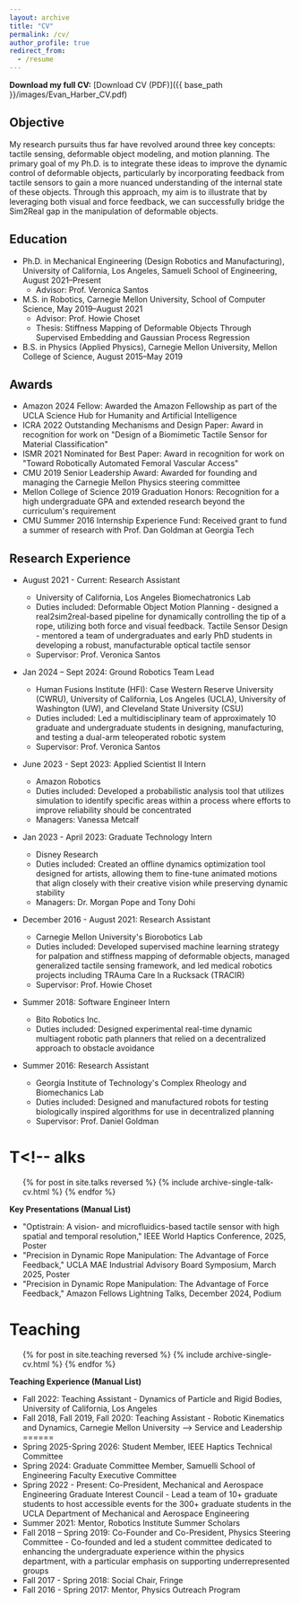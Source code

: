 ```yaml
---
layout: archive
title: "CV"
permalink: /cv/
author_profile: true
redirect_from:
  - /resume
---
```


**Download my full CV:** [Download CV (PDF)]({{ base_path }}/images/Evan_Harber_CV.pdf)

## Objective
My research pursuits thus far have revolved around three key concepts: tactile sensing, deformable object modeling, and motion planning. The primary goal of my Ph.D. is to integrate these ideas to improve the dynamic control of deformable objects, particularly by incorporating feedback from tactile sensors to gain a more nuanced understanding of the internal state of these objects. Through this approach, my aim is to illustrate that by leveraging both visual and force feedback, we can successfully bridge the Sim2Real gap in the manipulation of deformable objects.

## Education

* Ph.D. in Mechanical Engineering (Design Robotics and Manufacturing), University of California, Los Angeles, Samueli School of Engineering, August 2021–Present
  * Advisor: Prof. Veronica Santos
* M.S. in Robotics, Carnegie Mellon University, School of Computer Science, May 2019–August 2021
  * Advisor: Prof. Howie Choset
  * Thesis: Stiffness Mapping of Deformable Objects Through Supervised Embedding and Gaussian Process Regression
* B.S. in Physics (Applied Physics), Carnegie Mellon University, Mellon College of Science, August 2015–May 2019

## Awards

* Amazon 2024 Fellow: Awarded the Amazon Fellowship as part of the UCLA Science Hub for Humanity and Artificial Intelligence
* ICRA 2022 Outstanding Mechanisms and Design Paper: Award in recognition for work on "Design of a Biomimetic Tactile Sensor for Material Classification"
* ISMR 2021 Nominated for Best Paper: Award in recognition for work on "Toward Robotically Automated Femoral Vascular Access"
* CMU 2019 Senior Leadership Award: Awarded for founding and managing the Carnegie Mellon Physics steering committee
* Mellon College of Science 2019 Graduation Honors: Recognition for a high undergraduate GPA and extended research beyond the curriculum's requirement
* CMU Summer 2016 Internship Experience Fund: Received grant to fund a summer of research with Prof. Dan Goldman at Georgia Tech

  
## Research Experience

* August 2021 - Current: Research Assistant
  * University of California, Los Angeles Biomechatronics Lab
  * Duties included: Deformable Object Motion Planning - designed a real2sim2real-based pipeline for dynamically controlling the tip of a rope, utilizing both force and visual feedback. Tactile Sensor Design - mentored a team of undergraduates and early PhD students in developing a robust, manufacturable optical tactile sensor
  * Supervisor: Prof. Veronica Santos

* Jan 2024 – Sept 2024: Ground Robotics Team Lead
  * Human Fusions Institute (HFI): Case Western Reserve University (CWRU), University of California, Los Angeles (UCLA), University of Washington (UW), and Cleveland State University (CSU)
  * Duties included: Led a multidisciplinary team of approximately 10 graduate and undergraduate students in designing, manufacturing, and testing a dual-arm teleoperated robotic system
  * Supervisor: Prof. Veronica Santos

* June 2023 - Sept 2023: Applied Scientist II Intern
  * Amazon Robotics
  * Duties included: Developed a probabilistic analysis tool that utilizes simulation to identify specific areas within a process where efforts to improve reliability should be concentrated
  * Managers: Vanessa Metcalf

* Jan 2023 - April 2023: Graduate Technology Intern
  * Disney Research
  * Duties included: Created an offline dynamics optimization tool designed for artists, allowing them to fine-tune animated motions that align closely with their creative vision while preserving dynamic stability
  * Managers: Dr. Morgan Pope and Tony Dohi

* December 2016 - August 2021: Research Assistant
  * Carnegie Mellon University's Biorobotics Lab
  * Duties included: Developed supervised machine learning strategy for palpation and stiffness mapping of deformable objects, managed generalized tactile sensing framework, and led medical robotics projects including TRAuma Care In a Rucksack (TRACIR)
  * Supervisor: Prof. Howie Choset

* Summer 2018: Software Engineer Intern
  * Bito Robotics Inc.
  * Duties included: Designed experimental real-time dynamic multiagent robotic path planners that relied on a decentralized approach to obstacle avoidance

* Summer 2016: Research Assistant
  * Georgia Institute of Technology's Complex Rheology and Biomechanics Lab
  * Duties included: Designed and manufactured robots for testing biologically inspired algorithms for use in decentralized planning
  * Supervisor: Prof. Daniel Goldman



<!-- Publications

  <ul>{% for post in site.publications reversed %}
    {% include archive-single-cv.html %}
  {% endfor %}</ul>

**Key Publications (Manual List)**
* E. Harber, C. P. Johnson, A. Liebman, A. Psychoyos, M. Whidby, S.-M. Kang, J. Peñaloza, A. T. Bender, J. D. Posner, and V. J. Santos, "Optistrain: A vision- and microfluidics-based tactile sensor with high spatial and temporal resolution," in IEEE World Haptics Conference, 2025, Work in Progress.
* K. Dai, X. Wang, A. M. Rojas, E. Harber, Y. Tian, N. Paiva, J. Gnehm, E. Schindewolf, H. Choset, V. A. Webster-Wood, and L. Li, "Design of a biomimetic tactile sensor for material classification," in 2022 International Conference on Robotics and Automation (ICRA), 2022.
* N. Zevallos*, E. Harber*, Abhimanyu, K. Patel, Y. Gu, K. Sladick, F. Guyette, L. Weiss, M. R. Pinsky, H. Gomez, J. Galeotti, and H. Choset, "Toward robotically automated femoral vascular access," in 2021 International Symposium on Medical Robotics (ISMR), 2021.
 -->
T<!-- alks
======
  <ul>{% for post in site.talks reversed %}
    {% include archive-single-talk-cv.html  %}
  {% endfor %}</ul>

**Key Presentations (Manual List)**
* "Optistrain: A vision- and microfluidics-based tactile sensor with high spatial and temporal resolution," IEEE World Haptics Conference, 2025, Poster
* "Precision in Dynamic Rope Manipulation: The Advantage of Force Feedback," UCLA MAE Industrial Advisory Board Symposium, March 2025, Poster
* "Precision in Dynamic Rope Manipulation: The Advantage of Force Feedback," Amazon Fellows Lightning Talks, December 2024, Podium

Teaching
======
  <ul>{% for post in site.teaching reversed %}
    {% include archive-single-cv.html %}
  {% endfor %}</ul>

**Teaching Experience (Manual List)**
* Fall 2022: Teaching Assistant - Dynamics of Particle and Rigid Bodies, University of California, Los Angeles
* Fall 2018, Fall 2019, Fall 2020: Teaching Assistant - Robotic Kinematics and Dynamics, Carnegie Mellon University
 -->
Service and Leadership
======
* Spring 2025-Spring 2026: Student Member, IEEE Haptics Technical Committee
* Spring 2024: Graduate Committee Member, Samuelli School of Engineering Faculty Executive Committee
* Spring 2022 - Present: Co-President, Mechanical and Aerospace Engineering Graduate Interest Council - Lead a team of 10+ graduate students to host accessible events for the 300+ graduate students in the UCLA Department of Mechanical and Aerospace Engineering
* Summer 2021: Mentor, Robotics Institute Summer Scholars
* Fall 2018 – Spring 2019: Co-Founder and Co-President, Physics Steering Committee - Co-founded and led a student committee dedicated to enhancing the undergraduate experience within the physics department, with a particular emphasis on supporting underrepresented groups
* Fall 2017 - Spring 2018: Social Chair, Fringe
* Fall 2016 - Spring 2017: Mentor, Physics Outreach Program